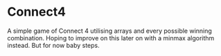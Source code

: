 # Connect4
A simple game of Connect 4 utilising arrays and every possible winning combination. Hoping to improve on this later on with a minmax algorithm instead. But for now baby steps.

